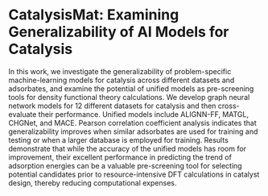 # CatalysisMat: Examining Generalizability of AI Models for Catalysis



In this work, we investigate the generalizability of problem-specific machine-learning models for catalysis across different datasets and adsorbates, and examine the potential of unified models as pre-screening tools for density functional theory calculations. We develop graph neural network models for 12 different datasets for catalysis and then cross-evaluate their performance. Unified models include ALIGNN-FF, MATGL, CHGNet, and MACE. Pearson correlation coefficient analysis indicates that generalizability improves when similar adsorbates are used for training and testing or when a larger database is employed for training. Results demonstrate that while the accuracy of the unified models has room for improvement, their excellent performance in predicting the trend of adsorption energies can be a valuable pre-screening tool for selecting potential candidates prior to resource-intensive DFT calculations in catalyst design, thereby reducing computational expenses.
